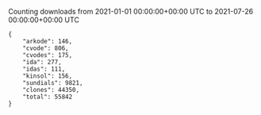 
Counting downloads from 2021-01-01 00:00:00+00:00 UTC to 2021-07-26 00:00:00+00:00 UTC

```
{
    "arkode": 146,
    "cvode": 806,
    "cvodes": 175,
    "ida": 277,
    "idas": 111,
    "kinsol": 156,
    "sundials": 9821,
    "clones": 44350,
    "total": 55842
}
```
